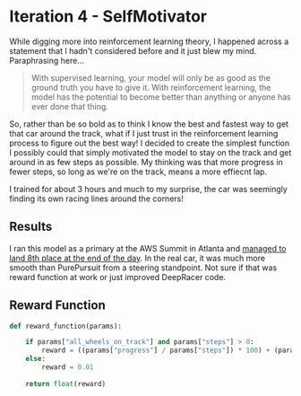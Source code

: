 # Iteration 4 - SelfMotivator

While digging more into reinforcement learning theory, I happened across a statement that I hadn't considered before and it just blew my mind.  Paraphrasing here...

> With supervised learning, your model will only be as good as the ground truth you have to give it.  With reinforcement learning, the model has the potential to become better than anything or anyone has ever done that thing.

So, rather than be so bold as to think I know the best and fastest way to get that car around the track, what if I just trust in the reinforcement learning process to figure out the best way!  I decided to create the simplest function I possibly could that simply motivated the model to stay on the track and get around in as few steps as possible.   My thinking was that more progress in fewer steps, so long as we're on the track, means a more effiecnt lap.

I trained for about 3 hours and much to my surprise, the car was seemingly finding its own racing lines around the corners!  

## Results
I ran this model as a primary at the AWS Summit in Atlanta and [managed to land 8th place at the end of the day](https://d3akhm1epsal2g.cloudfront.net/bigscreen/?event=atlanta).  In the real car, it was much more smooth than PurePursuit from a steering standpoint.  Not sure if that was reward function at work or just improved DeepRacer code.

## Reward Function

```python
def reward_function(params):

    if params["all_wheels_on_track"] and params["steps"] > 0:
        reward = ((params["progress"] / params["steps"]) * 100) + (params["speed"]**2)
    else:
        reward = 0.01
        
    return float(reward)
```